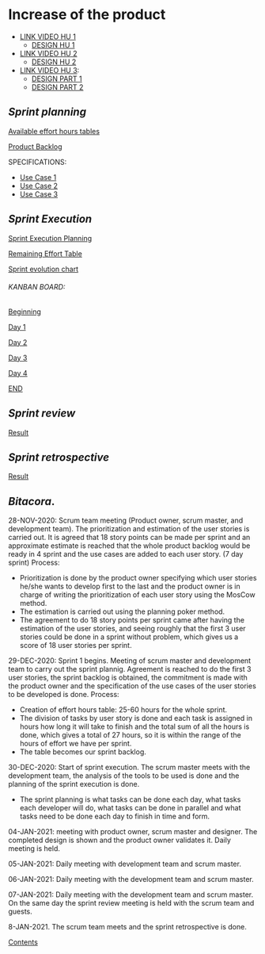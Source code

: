 # Increase of the product #
+ [LINK VIDEO HU 1](https://drive.google.com/file/d/1SuzI8_dZpOv0jrTr6i-6b4-2cl1YND-z/view?usp=sharing)
  + [DESIGN HU 1](https://drive.google.com/file/d/1ef0VjlQhmWNubg34euyniG8BrdT4dLUh/view?usp=sharing)
+ [LINK VIDEO HU 2](https://drive.google.com/file/d/1vU4TYOTCY6Q5A6SKU5idIQu3pfN7rGWL/view?usp=sharing)
  + [DESIGN HU 2](https://drive.google.com/file/d/178UC0WA85I5jvDZTRFgd5T8LyRt5hEI5/view?usp=sharing)
+ [LINK VIDEO HU 3](https://drive.google.com/file/d/1jaUSAjR2C4KEqtvDj5kLnXEjLj5mQ04G/view?usp=sharing): 
  + [DESIGN PART 1](https://drive.google.com/file/d/1FqPfBjExwI3cby7_5t7ozSS7Zp5J5BYN/view?usp=sharing)
  + [DESIGN PART 2](https://drive.google.com/file/d/1ef0VjlQhmWNubg34euyniG8BrdT4dLUh/view?usp=sharing)

## ***Sprint planning***
 
 [Available effort hours tables]( https://drive.google.com/file/d/1oxnD7nseDvQLCNhAuxBhK2dI_AHxvUS1/view?usp=sharing)
 
 [Product Backlog](https://drive.google.com/file/d/17GhrPTShaFgqlolK8mk0PJI6gLqNjU5q/view?usp=sharing)

SPECIFICATIONS:

+ [Use Case 1](https://drive.google.com/file/d/1vU4TYOTCY6Q5A6SKU5idIQu3pfN7rGWL/view?usp=sharing)
+ [Use Case 2](https://drive.google.com/file/d/1jaUSAjR2C4KEqtvDj5kLnXEjLj5mQ04G/view?usp=sharing)
+ [Use Case 3](https://drive.google.com/file/d/1SuzI8_dZpOv0jrTr6i-6b4-2cl1YND-z/view?usp=sharing)
 
## ***Sprint Execution***

[Sprint Execution Planning](https://drive.google.com/file/d/1qV6kPoerN_nXyyiCcBzMAv2NebS7cMte/view?usp=sharing)

[Remaining Effort Table](https://drive.google.com/file/d/1-z7Cl_W9iVdW65ikNkAo7S0s8Rqf8eW1/view?usp=sharing)

[Sprint evolution chart](https://drive.google.com/file/d/1bWUvcaFtoYNJVnspYB_YdWwQHO1i5N15/view?usp=sharing)

###### KANBAN BOARD: 

[Beginning](https://drive.google.com/file/d/1llBKZlssU9h7pzlE_W4gbGDxmtlCsUgr/view?usp=sharing)

[Day 1](https://drive.google.com/file/d/1zi7bxZErBafRCMpEVFBEE-xHXbxvxiww/view?usp=sharing)

[Day 2](https://drive.google.com/file/d/1hb27rDr9QNX0pVRNU-oN8IMJNo32a0gM/view?usp=sharing)

[Day 3](https://drive.google.com/file/d/111okE7wze1EjD6TEQnd1qIsRrBrVLTp_/view?usp=sharing)

[Day 4](https://drive.google.com/file/d/1m1WLeeOrYyDttkt9LfBE4nHKi6U57HR7/view?usp=sharing)

[END](https://drive.google.com/file/d/14M0nAv_bl-l7y-hHFJFKAcof_Ikxr36j/view?usp=sharing)


## ***Sprint review***

[Result](https://drive.google.com/file/d/1E30iehLazeP_SIkc8rLH3IMgTh-IwPA3/view?usp=sharing)


## ***Sprint retrospective***

[Result](https://drive.google.com/file/d/1CxMDurySZo_8wRuEvMkum4b1cm7FS2LQ/view?usp=sharing)

## ***Bitacora***.
28-NOV-2020: Scrum team meeting (Product owner, scrum master, and development team). The prioritization and estimation of the user stories is carried out. It is agreed that 18 story points can be made per sprint and an approximate estimate is reached that the whole product backlog would be ready in 4 sprint and the use cases are added to each user story. (7 day sprint)
Process: 
 + Prioritization is done by the product owner specifying which user stories he/she wants to develop first to the last and the product owner is in charge of writing the prioritization of each user story using the MosCow method.
 + The estimation is carried out using the planning poker method.
 + The agreement to do 18 story points per sprint came after having the estimation of the user stories, and seeing roughly that the first 3 user stories could be done in a sprint without problem, which gives us a score of 18 user stories per sprint.
    
29-DEC-2020: Sprint 1 begins. Meeting of scrum master and development team to carry out the sprint plannig. Agreement is reached to do the first 3 user stories, the sprint backlog is obtained, the commitment is made with the product owner and the specification of the use cases of the user stories to be developed is done.
Process:
   + Creation of effort hours table: 25-60 hours for the whole sprint. 
   + The division of tasks by user story is done and each task is assigned in hours how long it will take to finish and the total sum of all the hours is done, which gives a total of 27 hours, so it is within the range of the hours of effort we have per sprint.
   + The table becomes our sprint backlog.
   
30-DEC-2020: Start of sprint execution. The scrum master meets with the development team, the analysis of the tools to be used is done and the planning of the sprint execution is done.

   + The sprint planning is what tasks can be done each day, what tasks each developer will do, what tasks can be done in parallel and what tasks need to be done each day to finish in time and form.

04-JAN-2021: meeting with product owner, scrum master and designer. The completed design is shown and the product owner validates it. Daily meeting is held. 

05-JAN-2021: Daily meeting with development team and scrum master.

06-JAN-2021: Daily meeting with the development team and scrum master.

07-JAN-2021: Daily meeting with the development team and scrum master. On the same day the sprint review meeting is held with the scrum team and guests.

8-JAN-2021. The scrum team meets and the sprint retrospective is done.

[Contents](https://github.com/DanielaLujanTrejo/Methods-of-organization-/tree/Final-delivery#methods-of-organization-notebook)

